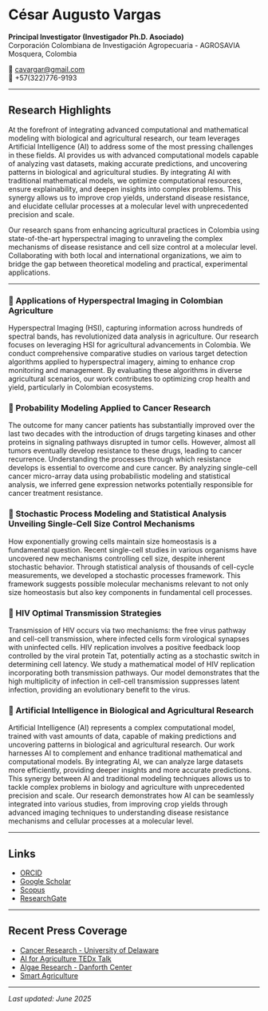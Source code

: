 # César Augusto Vargas

**Principal Investigator (Investigador Ph.D. Asociado)**  
Corporación Colombiana de Investigación Agropecuaria - AGROSAVIA  
Mosquera, Colombia

📧 cavargar@gmail.com  
📱 +57(322)776-9193

---

## Research Highlights

At the forefront of integrating advanced computational and mathematical modeling with biological and agricultural research, our team leverages Artificial Intelligence (AI) to address some of the most pressing challenges in these fields. AI provides us with advanced computational models capable of analyzing vast datasets, making accurate predictions, and uncovering patterns in biological and agricultural studies. By integrating AI with traditional mathematical models, we optimize computational resources, ensure explainability, and deepen insights into complex problems. This synergy allows us to improve crop yields, understand disease resistance, and elucidate cellular processes at a molecular level with unprecedented precision and scale.

Our research spans from enhancing agricultural practices in Colombia using state-of-the-art hyperspectral imaging to unraveling the complex mechanisms of disease resistance and cell size control at a molecular level. Collaborating with both local and international organizations, we aim to bridge the gap between theoretical modeling and practical, experimental applications.

---

### 🌾 Applications of Hyperspectral Imaging in Colombian Agriculture

Hyperspectral Imaging (HSI), capturing information across hundreds of spectral bands, has revolutionized data analysis in agriculture. Our research focuses on leveraging HSI for agricultural advancements in Colombia. We conduct comprehensive comparative studies on various target detection algorithms applied to hyperspectral imagery, aiming to enhance crop monitoring and management. By evaluating these algorithms in diverse agricultural scenarios, our work contributes to optimizing crop health and yield, particularly in Colombian ecosystems.

### 🔬 Probability Modeling Applied to Cancer Research

The outcome for many cancer patients has substantially improved over the last two decades with the introduction of drugs targeting kinases and other proteins in signaling pathways disrupted in tumor cells. However, almost all tumors eventually develop resistance to these drugs, leading to cancer recurrence. Understanding the processes through which resistance develops is essential to overcome and cure cancer. By analyzing single-cell cancer micro-array data using probabilistic modeling and statistical analysis, we inferred gene expression networks potentially responsible for cancer treatment resistance.

### 🧬 Stochastic Process Modeling and Statistical Analysis Unveiling Single-Cell Size Control Mechanisms

How exponentially growing cells maintain size homeostasis is a fundamental question. Recent single-cell studies in various organisms have uncovered new mechanisms controlling cell size, despite inherent stochastic behavior. Through statistical analysis of thousands of cell-cycle measurements, we developed a stochastic processes framework. This framework suggests possible molecular mechanisms relevant to not only size homeostasis but also key components in fundamental cell processes.

### 🦠 HIV Optimal Transmission Strategies

Transmission of HIV occurs via two mechanisms: the free virus pathway and cell-cell transmission, where infected cells form virological synapses with uninfected cells. HIV replication involves a positive feedback loop controlled by the viral protein Tat, potentially acting as a stochastic switch in determining cell latency. We study a mathematical model of HIV replication incorporating both transmission pathways. Our model demonstrates that the high multiplicity of infection in cell-cell transmission suppresses latent infection, providing an evolutionary benefit to the virus.

### 🤖 Artificial Intelligence in Biological and Agricultural Research

Artificial Intelligence (AI) represents a complex computational model, trained with vast amounts of data, capable of making predictions and uncovering patterns in biological and agricultural research. Our work harnesses AI to complement and enhance traditional mathematical and computational models. By integrating AI, we can analyze large datasets more efficiently, providing deeper insights and more accurate predictions. This synergy between AI and traditional modeling techniques allows us to tackle complex problems in biology and agriculture with unprecedented precision and scale. Our research demonstrates how AI can be seamlessly integrated into various studies, from improving crop yields through advanced imaging techniques to understanding disease resistance mechanisms and cellular processes at a molecular level.

---

## Links

- [ORCID](http://orcid.org/0000-0002-4286-8882)
- [Google Scholar](https://scholar.google.com/citations?user=csX8l60AAAAJ&hl=en)
- [Scopus](https://www.scopus.com/authid/detail.uri?authorId=56423559600)
- [ResearchGate](https://www.researchgate.net/profile/Cesar_Vargas-Garcia)

---

## Recent Press Coverage

- [Cancer Research - University of Delaware](https://www.udel.edu/udaily/2017/june/nature-random-variations-cancer-drug-resistance/)
- [AI for Agriculture TEDx Talk](https://www.youtube.com/watch?v=ctVui8Z7aJU&t=601s)
- [Algae Research - Danforth Center](https://www.danforthcenter.org/news/new-discovery-on-how-green-algae-count-cell-divisions-illuminates-key-step-needed-for-the-evolution-of-multicellular-life/)
- [Smart Agriculture](https://www.youtube.com/watch?v=ofjz03f1mX0&t=16s)

---

*Last updated: June 2025*
